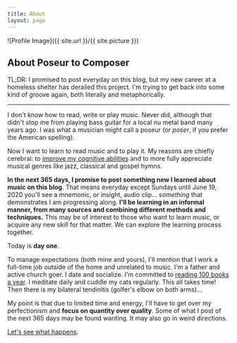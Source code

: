 ```yaml
---
title: About
layout: page
---
```

![Profile Image]({{ site.url }}/{{ site.picture }})

<article id="post-body" class="norm h-entry "><h2 id="title" class="p-name">About Poseur to Composer</h2><div class="e-content"><p>TL;DR: I promised to post everyday on this blog, but my new career at a homeless shelter has derailed this project. I&#39;m trying to get back into some kind of groove again, both literally and metaphorically.</p>

<hr>

<p>I don&#39;t know how to read, write or play music. Never did, although that didn&#39;t stop me from playing bass guitar for a local nu metal band many years ago. I was what a musician might call a poseur (or <i>poser</i>, if you prefer the American spelling).</p>

<p>Now I want to learn to read music and to play it. My reasons are chiefly cerebral: to <a href="https://www.theguardian.com/education/2016/oct/24/want-to-train-your-brain-forget-apps-learn-a-musical-instrument" target="\_blank" rel="nofollow"><u>improve my cognitive abilities</u></a> and to more fully appreciate musical genres like jazz, classical and gospel hymns.</p>

<p><b>In the next 365 days, I promise to post something new I learned about music on this blog</b>. That means everyday except Sundays until June 19, 2020 you&#39;ll see a mnemonic, or insight, audio clip... <i>something</i> that demonstrates I am progressing along. <b>I&#39;ll be learning in an informal manner, from many sources and combining different methods and techniques.</b> This may be of interest to those who want to learn music, or acquire any new skill for that matter. We can explore the learning process together.</p>

<p>Today is <b>day one</b>.</p>

<p>To manage expectations (both mine and yours), I&#39;ll mention that I work a full-time job outside of the home and unrelated to music. I&#39;m a father and active church goer. I date and socialize. I&#39;m committed to <a href="https://www.goodreads.com/author/show/17569566.Jason_S_Comely" target="\_blank" rel="nofollow"><u>reading 100 books a year</u></a>. I meditate daily and cuddle my cats regularly. This all takes time! Then there is my bilateral tendinitis (golfer&#39;s elbow on both arms)...</p>

<p>My point is that due to limited time and energy, I&#39;ll have to get over my perfectionism and <b>focus on quantity over quality</b>. Some of what I post of the next 365 days may be found wanting. It may also go in weird directions.</p>

<p><a href="https://write.as/poseur-to-composer/" rel="nofollow"><u>Let&#39;s see what happens</u></a>.</p>
